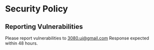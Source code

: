 # Security Policy

## Reporting Vulnerabilities

Please report vulnerabilities to 3080.ui@gmail.com 
Response expected within 48 hours.
